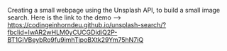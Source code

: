 Creating a small webpage using the Unsplash API, to build a small image 
search.
Here is the link to the demo --> https://codingeinhorndeu.github.io/unsplash-search/?fbclid=IwAR2wHLM0yCUCGDidiQ2P-BT1GiVBeybRo9fu9imhTjpoBXtk29Ym75hN7iQ
